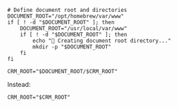 <!--
1. [Download SuiteCRM version 8.8.0](https://suitecrm.com/wpfd_file/suitecrm-8-8-0/) and unzip in your webroot.  
There may be [more recent versions](https://suitecrm.com/download/), but we're matching the version in our .sh file.

2. Rename the folder to **SuiteCRM**
-->

<!--
For MacOS 2020 and older, (above - but actually both turned out to be the same.)

If you are using a newer Mac (running Apple silcon) your Apache root might be somewhere at:

/opt/homebrew/etc/httpd
-->



    # Define document root and directories
    DOCUMENT_ROOT="/opt/homebrew/var/www"
    if [ ! -d "$DOCUMENT_ROOT" ]; then
        DOCUMENT_ROOT="/usr/local/var/www"
        if [ ! -d "$DOCUMENT_ROOT" ]; then
            echo "🔧 Creating document root directory..."
            mkdir -p "$DOCUMENT_ROOT"
        fi
    fi
    
    CRM_ROOT="$DOCUMENT_ROOT/$CRM_ROOT"

Instead:

	CRM_ROOT="$CRM_ROOT"

